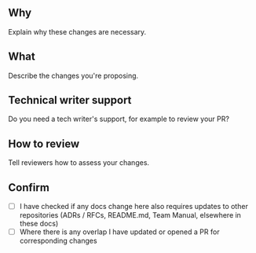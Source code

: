 ## Why

Explain why these changes are necessary.

## What

Describe the changes you're proposing.

## Technical writer support

Do you need a tech writer's support, for example to review your PR?

## How to review

Tell reviewers how to assess your changes.

## Confirm

- [ ] I have checked if any docs change here also requires updates to other repositories (ADRs / RFCs, README.md, Team Manual, elsewhere in these docs)
- [ ] Where there is any overlap I have updated or opened a PR for corresponding changes
